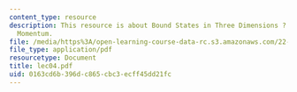 ```yaml
---
content_type: resource
description: This resource is about Bound States in Three Dimensions ? Orbital Angular
  Momentum.
file: /media/https%3A/open-learning-course-data-rc.s3.amazonaws.com/22-101-applied-nuclear-physics-fall-2006/0163cd6b396dc865cbc3ecff45dd21fc_lec04.pdf
file_type: application/pdf
resourcetype: Document
title: lec04.pdf
uid: 0163cd6b-396d-c865-cbc3-ecff45dd21fc
---
```

